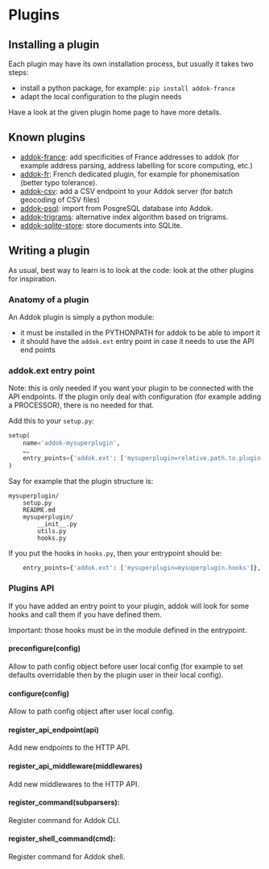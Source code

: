 # Plugins

## Installing a plugin

Each plugin may have its own installation process, but usually it takes two steps:

- install a python package, for example: `pip install addok-france`
- adapt the local configuration to the plugin needs

Have a look at the given plugin home page to have more details.


## Known plugins

- [addok-france](https://github.com/addok/addok-france): add specificities of France addresses to
  addok (for example address parsing, address labelling for score computing, etc.)
- [addok-fr](https://github.com/addok/addok-fr): French dedicated plugin, for example for phonemisation
  (better typo tolerance).
- [addok-csv](https://github.com/addok/addok-csv): add a CSV endpoint to your Addok server (for batch
  geocoding of CSV files)
- [addok-psql](https://github.com/addok/addok-psql): import from PosgreSQL database into Addok.
- [addok-trigrams](https://github.com/addok/addok-trigrams): alternative index algorithm based on trigrams.
- [addok-sqlite-store](https://github.com/addok/addok-sqlite-store): store documents into SQLite.

## Writing a plugin

As usual, best way to learn is to look at the code: look at the other plugins for inspiration.

### Anatomy of a plugin

An Addok plugin is simply a python module:

- it must be installed in the PYTHONPATH for addok to be able to import it
- it should have the `addok.ext` entry point in case it needs to use the API
  end points

### addok.ext entry point

Note: this is only needed if you want your plugin to be connected with the API endpoints. If the plugin
only deal with configuration (for example adding a PROCESSOR), there is no needed for that.

Add this to your `setup.py`:

```python
setup(
    name='addok-mysuperplugin',
    …,
    entry_points={'addok.ext': ['mysuperplugin=relative.path.to.plugin']},
)
```

Say for example that the plugin structure is:

```
mysuperplugin/
    setup.py
    README.md
    mysuperplugin/
        __init__.py
        utils.py
        hooks.py
```

If you put the hooks in `hooks.py`, then your entrypoint should be:

```python
    entry_points={'addok.ext': ['mysuperplugin=mysuperplugin.hooks']},
```

### Plugins API

If you have added an entry point to your plugin, addok will look for some hooks
and call them if you have defined them.

Important: those hooks must be in the module defined in the entrypoint.


#### preconfigure(config)

Allow to path config object before user local config (for example to set defaults
overridable then by the plugin user in their local config).


#### configure(config)

Allow to path config object after user local config.


#### register_api_endpoint(api)

Add new endpoints to the HTTP API.


#### register_api_middleware(middlewares)

Add new middlewares to the HTTP API.


#### register_command(subparsers):

Register command for Addok CLI.


#### register_shell_command(cmd):

Register command for Addok shell.
